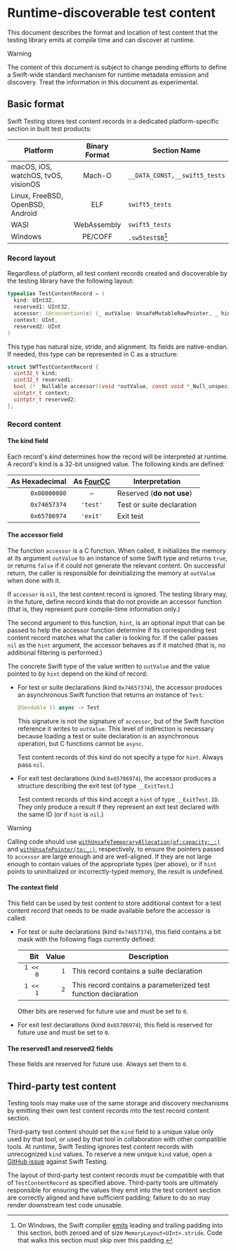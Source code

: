 # Runtime-discoverable test content

<!--
This source file is part of the Swift.org open source project

Copyright (c) 2024 Apple Inc. and the Swift project authors
Licensed under Apache License v2.0 with Runtime Library Exception

See https://swift.org/LICENSE.txt for license information
See https://swift.org/CONTRIBUTORS.txt for Swift project authors
-->

This document describes the format and location of test content that the testing
library emits at compile time and can discover at runtime.

> [!WARNING]
> The content of this document is subject to change pending efforts to define a
> Swift-wide standard mechanism for runtime metadata emission and discovery.
> Treat the information in this document as experimental.

## Basic format

Swift Testing stores test content records in a dedicated platform-specific
section in built test products:

| Platform | Binary Format | Section Name |
|-|:-:|-|
| macOS, iOS, watchOS, tvOS, visionOS | Mach-O | `__DATA_CONST,__swift5_tests` |
| Linux, FreeBSD, OpenBSD, Android | ELF | `swift5_tests` |
| WASI | WebAssembly | `swift5_tests` |
| Windows | PE/COFF | `.sw5test$B`[^windowsPadding] |

[^windowsPadding]: On Windows, the Swift compiler [emits](https://github.com/swiftlang/swift/blob/main/stdlib/public/runtime/SwiftRT-COFF.cpp)
  leading and trailing padding into this section, both zeroed and of size
  `MemoryLayout<UInt>.stride`. Code that walks this section must skip over this
  padding.

### Record layout

Regardless of platform, all test content records created and discoverable by the
testing library have the following layout:

```swift
typealias TestContentRecord = (
  kind: UInt32,
  reserved1: UInt32,
  accessor: (@convention(c) (_ outValue: UnsafeMutableRawPointer, _ hint: UnsafeRawPointer?) -> CBool)?,
  context: UInt,
  reserved2: UInt
)
```

This type has natural size, stride, and alignment. Its fields are native-endian.
If needed, this type can be represented in C as a structure:

```c
struct SWTTestContentRecord {
  uint32_t kind;
  uint32_t reserved1;
  bool (* _Nullable accessor)(void *outValue, const void *_Null_unspecified hint);
  uintptr_t context;
  uintptr_t reserved2;
};
```

### Record content

#### The kind field

Each record's _kind_ determines how the record will be interpreted at runtime. A
record's kind is a 32-bit unsigned value. The following kinds are defined:

| As Hexadecimal | As [FourCC](https://en.wikipedia.org/wiki/FourCC) | Interpretation |
|-:|:-:|-|
| `0x00000000` | &ndash; | Reserved (**do not use**) |
| `0x74657374` | `'test'` | Test or suite declaration |
| `0x65786974` | `'exit'` | Exit test |

<!-- When adding cases to this enumeration, be sure to also update the
corresponding enumeration in TestContentGeneration.swift. -->

#### The accessor field

The function `accessor` is a C function. When called, it initializes the memory
at its argument `outValue` to an instance of some Swift type and returns `true`,
or returns `false` if it could not generate the relevant content. On successful
return, the caller is responsible for deinitializing the memory at `outValue`
when done with it.

If `accessor` is `nil`, the test content record is ignored. The testing library
may, in the future, define record kinds that do not provide an accessor function
(that is, they represent pure compile-time information only.)

The second argument to this function, `hint`, is an optional input that can be
passed to help the accessor function determine if its corresponding test content
record matches what the caller is looking for. If the caller passes `nil` as the
`hint` argument, the accessor behaves as if it matched (that is, no additional
filtering is performed.)

The concrete Swift type of the value written to `outValue` and the value pointed
to by `hint` depend on the kind of record:

- For test or suite declarations (kind `0x74657374`), the accessor produces an
  asynchronous Swift function that returns an instance of `Test`:

  ```swift
  @Sendable () async -> Test
  ```

  This signature is not the signature of `accessor`, but of the Swift function
  reference it writes to `outValue`. This level of indirection is necessary
  because loading a test or suite declaration is an asynchronous operation, but
  C functions cannot be `async`.

  Test content records of this kind do not specify a type for `hint`. Always
  pass `nil`.

- For exit test declarations (kind `0x65786974`), the accessor produces a
  structure describing the exit test (of type `__ExitTest`.)

  Test content records of this kind accept a `hint` of type `__ExitTest.ID`.
  They only produce a result if they represent an exit test declared with the
  same ID (or if `hint` is `nil`.)

> [!WARNING]
> Calling code should use [`withUnsafeTemporaryAllocation(of:capacity:_:)`](https://developer.apple.com/documentation/swift/withunsafetemporaryallocation(of:capacity:_:))
> and [`withUnsafePointer(to:_:)`](https://developer.apple.com/documentation/swift/withunsafepointer(to:_:)-35wrn),
> respectively, to ensure the pointers passed to `accessor` are large enough and
> are well-aligned. If they are not large enough to contain values of the
> appropriate types (per above), or if `hint` points to uninitialized or
> incorrectly-typed memory, the result is undefined.

#### The context field

This field can be used by test content to store additional context for a test
content record that needs to be made available before the accessor is called:

- For test or suite declarations (kind `0x74657374`), this field contains a bit
  mask with the following flags currently defined:

  | Bit | Value | Description |
  |-:|-:|-|
  | `1 << 0` | `1` | This record contains a suite declaration |
  | `1 << 1` | `2` | This record contains a parameterized test function declaration |

  Other bits are reserved for future use and must be set to `0`.

- For exit test declarations (kind `0x65786974`), this field is reserved for
  future use and must be set to `0`.

#### The reserved1 and reserved2 fields

These fields are reserved for future use. Always set them to `0`.

## Third-party test content

Testing tools may make use of the same storage and discovery mechanisms by
emitting their own test content records into the test record content section.

Third-party test content should set the `kind` field to a unique value only used
by that tool, or used by that tool in collaboration with other compatible tools.
At runtime, Swift Testing ignores test content records with unrecognized `kind`
values. To reserve a new unique `kind` value, open a [GitHub issue](https://github.com/swiftlang/swift-testing/issues/new/choose)
against Swift Testing.

The layout of third-party test content records must be compatible with that of
`TestContentRecord` as specified above. Third-party tools are ultimately
responsible for ensuring the values they emit into the test content section are
correctly aligned and have sufficient padding; failure to do so may render
downstream test code unusable.

<!--
TODO: elaborate further, give examples
TODO: standardize a mechanism for third parties to produce `Test` instances
      since we don't have a public initializer for the `Test` type.
-->
